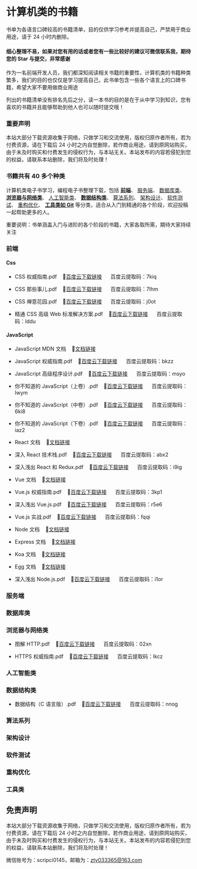 # 计算机类的书籍

书单为各语言口碑较高的书籍清单，目的仅供学习参考并提高自己，严禁用于商业用途，请于 24 小时内删除。

#### 细心整理不易，如果对您有用的话或者您有一些比较好的建议可微信联系我，期待您的 Star 与提交，非常感谢

作为一名前端开发人员，我们都深知阅读相关书籍的重要性，计算机类的书籍种类繁多，我们的目的也仅仅是学习提高自己，此书单包含一些各个语言上的口碑书籍，希望大家不要用做商业用途

列出的书籍清单没有排名先后之分，读一本书的目的是在于从中学习到知识，您有喜欢的书籍并且能够帮助到他人也可以随时提交哦！

### 重要声明

本站大部分下载资源收集于网络，只做学习和交流使用，版权归原作者所有，若为付费资源，请在下载后 24 小时之内自觉删除，若作商业用途，请到原网站购买，由于未及时购买和付费发生的侵权行为，与本站无关。本站发布的内容若侵犯到您的权益，请联系本站删除，我们将及时处理！

### 书籍共有 40 多个种类

计算机类电子书学习，编程电子书整理下载，包括
[**前端**](https://github.com/itzty-1207/e-books#前端)、
[服务端](https://github.com/itzty-1207/e-books#服务端)、
[数据库类](https://github.com/itzty-1207/e-books#数据库类)、
[**浏览器与网络类**](https://github.com/itzty-1207/e-books#浏览器与网络类)、
[人工智能类](https://github.com/itzty-1207/e-books#人工智能类)、
[**数据结构类**](https://github.com/itzty-1207/e-books#数据结构类)、
[算法系列](https://github.com/itzty-1207/e-books#算法系列)、
[架构设计](https://github.com/itzty-1207/e-books#架构设计)、
[软件测试](https://github.com/itzty-1207/e-books#软件测试)、
[重构优化](https://github.com/itzty-1207/e-books#重构优化)、
[**工具类如 Git**](https://github.com/itzty-1207/e-books#工具类)
等分类，适合从入门到精通的各个阶段，欢迎投稿一起帮助更多的人。

重要说明：书单涵盖入门与进阶的各个阶段的书籍，大家各取所需，期待大家持续关注

### 前端

#### Css

- CSS 权威指南.pdf&nbsp;&nbsp;&nbsp;&nbsp;🧀[百度云下载链接](https://pan.baidu.com/s/1-fCcMQv4kLtBORYset2kyQ)&nbsp;&nbsp;&nbsp;&nbsp;&nbsp;&nbsp;百度云提取码：7kiq

- CSS 那些事儿.pdf&nbsp;&nbsp;&nbsp;&nbsp;🧀[百度云下载链接](https://pan.baidu.com/s/1KzWHjqzY7VGK_AaOClWJbA)&nbsp;&nbsp;&nbsp;&nbsp;&nbsp;&nbsp;百度云提取码：7lhm

- CSS 禅意花园.pdf&nbsp;&nbsp;&nbsp;&nbsp;🧀[百度云下载链接](https://pan.baidu.com/s/12cywJukd3ANwuyVogjUnXg)&nbsp;&nbsp;&nbsp;&nbsp;&nbsp;&nbsp;百度云提取码：j0ot

- 精通 CSS 高级 Web 标准解决方案.pdf&nbsp;&nbsp;&nbsp;&nbsp;🧀[百度云下载链接](https://pan.baidu.com/s/1j35lmHGID9f5vOHEs6qS_w)&nbsp;&nbsp;&nbsp;&nbsp;&nbsp;&nbsp;百度云提取码：lddu

#### JavaScript

- JavaScript MDN 文档&nbsp;&nbsp;&nbsp;&nbsp;🧀[文档链接](https://developer.mozilla.org/zh-CN)

- JavaScript 权威指南.pdf&nbsp;&nbsp;&nbsp;&nbsp;🧀[百度云下载链接](https://pan.baidu.com/s/1ZkAO6gUkFhUzFdMbEzDYJQ)&nbsp;&nbsp;&nbsp;&nbsp;&nbsp;&nbsp;百度云提取码：bkzz

- JavaScript 高级程序设计.pdf&nbsp;&nbsp;&nbsp;&nbsp;🧀[百度云下载链接](https://pan.baidu.com/s/1uGbQPSCGfslLQf6yQfWtGQ)&nbsp;&nbsp;&nbsp;&nbsp;&nbsp;&nbsp;百度云提取码：msyo

- 你不知道的 JavaScript（上卷）.pdf&nbsp;&nbsp;&nbsp;&nbsp;🧀[百度云下载链接](https://pan.baidu.com/s/1l7EKx3Zl72hPpXd9yTvXzg)&nbsp;&nbsp;&nbsp;&nbsp;&nbsp;&nbsp;百度云提取码：lwym

- 你不知道的 JavaScript（中卷）.pdf&nbsp;&nbsp;&nbsp;&nbsp;🧀[百度云下载链接](https://pan.baidu.com/s/1C0wv6wBfQD_VUSK7eo38kg)&nbsp;&nbsp;&nbsp;&nbsp;&nbsp;&nbsp;百度云提取码：6ki8

- 你不知道的 JavaScript（下卷）.pdf&nbsp;&nbsp;&nbsp;&nbsp;🧀[百度云下载链接](https://pan.baidu.com/s/1KUSkwfPyvxD_gLv3vj8ZLg)&nbsp;&nbsp;&nbsp;&nbsp;&nbsp;&nbsp;百度云提取码：iaz2

- React 文档&nbsp;&nbsp;&nbsp;&nbsp;🧀[文档链接](https://react.docschina.org/docs/getting-started.html)

- 深入 React 技术栈.pdf&nbsp;&nbsp;&nbsp;&nbsp;🧀[百度云下载链接](https://pan.baidu.com/s/1Tg0D60ccte4JbrLo0Cw7Eg)&nbsp;&nbsp;&nbsp;&nbsp;&nbsp;&nbsp;百度云提取码：abx2

- 深入浅出 React 和 Redux.pdf&nbsp;&nbsp;&nbsp;&nbsp;🧀[百度云下载链接](https://pan.baidu.com/s/12H84ezDMlPPrHiQWJc5F9Q)&nbsp;&nbsp;&nbsp;&nbsp;&nbsp;&nbsp;百度云提取码：i9ig

- Vue 文档&nbsp;&nbsp;&nbsp;&nbsp;🧀[文档链接](https://cn.vuejs.org/guide/introduction.html)

- Vue.js 权威指南.pdf&nbsp;&nbsp;&nbsp;&nbsp;🧀[百度云下载链接](https://pan.baidu.com/s/1mUltZYXQTjXu_ySQwg1bvg)&nbsp;&nbsp;&nbsp;&nbsp;&nbsp;&nbsp;百度云提取码：3kp1

- 深入浅出 Vue.js.pdf&nbsp;&nbsp;&nbsp;&nbsp;🧀[百度云下载链接](https://pan.baidu.com/s/1bNk2m1FMJ4oYC6pniogo_A)&nbsp;&nbsp;&nbsp;&nbsp;&nbsp;&nbsp;百度云提取码：r5e6

- Vue.js 实战.pdf&nbsp;&nbsp;&nbsp;&nbsp;🧀[百度云下载链接](https://pan.baidu.com/s/1J5ihooCdH1brcGv_MEkVOA)&nbsp;&nbsp;&nbsp;&nbsp;&nbsp;&nbsp;百度云提取码：fqqi

- Node 文档&nbsp;&nbsp;&nbsp;&nbsp;🧀[文档链接](http://nodejs.p2hp.com/learn)

- Express 文档&nbsp;&nbsp;&nbsp;&nbsp;🧀[文档链接](https://www.expressjs.com.cn/)

- Koa 文档&nbsp;&nbsp;&nbsp;&nbsp;🧀[文档链接](https://www.koajs.com.cn/)

- Egg 文档&nbsp;&nbsp;&nbsp;&nbsp;🧀[文档链接](https://www.eggjs.org/zh-CN)

- 深入浅出 Node.js.pdf&nbsp;&nbsp;&nbsp;&nbsp;🧀[百度云下载链接](https://pan.baidu.com/s/1GZ-fPaoqpjEejh_H3u-k5w)&nbsp;&nbsp;&nbsp;&nbsp;&nbsp;&nbsp;百度云提取码：i1or

### 服务端

### 数据库类

### 浏览器与网络类

- 图解 HTTP.pdf&nbsp;&nbsp;&nbsp;&nbsp;🧀[百度云下载链接](https://pan.baidu.com/s/1hHeUCmSDi4vj43ujt5k0HA)&nbsp;&nbsp;&nbsp;&nbsp;&nbsp;&nbsp;百度云提取码：02xn

- HTTPS 权威指南.pdf&nbsp;&nbsp;&nbsp;&nbsp;🧀[百度云下载链接](https://pan.baidu.com/s/18rKHk4F04oMO3P87OivR4Q)&nbsp;&nbsp;&nbsp;&nbsp;&nbsp;&nbsp;百度云提取码：lkcz

### 人工智能类

### 数据结构类

- 数据结构（C 语言版）.pdf&nbsp;&nbsp;&nbsp;&nbsp;🧀[百度云下载链接](https://pan.baidu.com/s/1CcrzLyQF3VCykDQKYrUlqQ)&nbsp;&nbsp;&nbsp;&nbsp;&nbsp;&nbsp;百度云提取码：nnog

### 算法系列

### 架构设计

### 软件测试

### 重构优化

### 工具类

## 免责声明

本站大部分下载资源收集于网络，只做学习和交流使用，版权归原作者所有，若为付费资源，请在下载后 24 小时之内自觉删除，若作商业用途，请到原网站购买，由于未及时购买和付费发生的侵权行为，与本站无关。本站发布的内容若侵犯到您的权益，请联系本站删除，我们将及时处理！

微信账号为：scripci0145，邮箱为：zty033365@163.com
